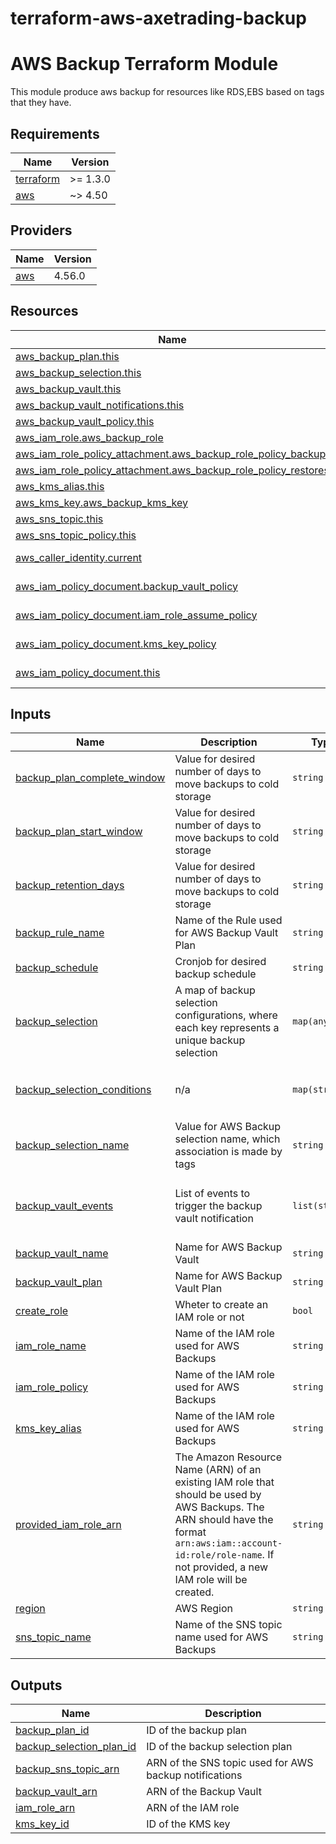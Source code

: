 # terraform-aws-axetrading-backup
<!-- BEGIN_TF_DOCS -->
# AWS Backup Terraform Module

This module produce aws backup for resources like RDS,EBS based on tags that they have.

## Requirements

| Name | Version |
|------|---------|
| <a name="requirement_terraform"></a> [terraform](#requirement\_terraform) | >= 1.3.0 |
| <a name="requirement_aws"></a> [aws](#requirement\_aws) | ~> 4.50 |

## Providers

| Name | Version |
|------|---------|
| <a name="provider_aws"></a> [aws](#provider\_aws) | 4.56.0 |

## Resources

| Name | Type |
|------|------|
| [aws_backup_plan.this](https://registry.terraform.io/providers/hashicorp/aws/latest/docs/resources/backup_plan) | resource |
| [aws_backup_selection.this](https://registry.terraform.io/providers/hashicorp/aws/latest/docs/resources/backup_selection) | resource |
| [aws_backup_vault.this](https://registry.terraform.io/providers/hashicorp/aws/latest/docs/resources/backup_vault) | resource |
| [aws_backup_vault_notifications.this](https://registry.terraform.io/providers/hashicorp/aws/latest/docs/resources/backup_vault_notifications) | resource |
| [aws_backup_vault_policy.this](https://registry.terraform.io/providers/hashicorp/aws/latest/docs/resources/backup_vault_policy) | resource |
| [aws_iam_role.aws_backup_role](https://registry.terraform.io/providers/hashicorp/aws/latest/docs/resources/iam_role) | resource |
| [aws_iam_role_policy_attachment.aws_backup_role_policy_backup](https://registry.terraform.io/providers/hashicorp/aws/latest/docs/resources/iam_role_policy_attachment) | resource |
| [aws_iam_role_policy_attachment.aws_backup_role_policy_restores](https://registry.terraform.io/providers/hashicorp/aws/latest/docs/resources/iam_role_policy_attachment) | resource |
| [aws_kms_alias.this](https://registry.terraform.io/providers/hashicorp/aws/latest/docs/resources/kms_alias) | resource |
| [aws_kms_key.aws_backup_kms_key](https://registry.terraform.io/providers/hashicorp/aws/latest/docs/resources/kms_key) | resource |
| [aws_sns_topic.this](https://registry.terraform.io/providers/hashicorp/aws/latest/docs/resources/sns_topic) | resource |
| [aws_sns_topic_policy.this](https://registry.terraform.io/providers/hashicorp/aws/latest/docs/resources/sns_topic_policy) | resource |
| [aws_caller_identity.current](https://registry.terraform.io/providers/hashicorp/aws/latest/docs/data-sources/caller_identity) | data source |
| [aws_iam_policy_document.backup_vault_policy](https://registry.terraform.io/providers/hashicorp/aws/latest/docs/data-sources/iam_policy_document) | data source |
| [aws_iam_policy_document.iam_role_assume_policy](https://registry.terraform.io/providers/hashicorp/aws/latest/docs/data-sources/iam_policy_document) | data source |
| [aws_iam_policy_document.kms_key_policy](https://registry.terraform.io/providers/hashicorp/aws/latest/docs/data-sources/iam_policy_document) | data source |
| [aws_iam_policy_document.this](https://registry.terraform.io/providers/hashicorp/aws/latest/docs/data-sources/iam_policy_document) | data source |

## Inputs

| Name | Description | Type | Default | Required |
|------|-------------|------|---------|:--------:|
| <a name="input_backup_plan_complete_window"></a> [backup\_plan\_complete\_window](#input\_backup\_plan\_complete\_window) | Value for desired number of days to move backups to cold storage | `string` | `120` | no |
| <a name="input_backup_plan_start_window"></a> [backup\_plan\_start\_window](#input\_backup\_plan\_start\_window) | Value for desired number of days to move backups to cold storage | `string` | `60` | no |
| <a name="input_backup_retention_days"></a> [backup\_retention\_days](#input\_backup\_retention\_days) | Value for desired number of days to move backups to cold storage | `string` | `30` | no |
| <a name="input_backup_rule_name"></a> [backup\_rule\_name](#input\_backup\_rule\_name) | Name of the Rule used for AWS Backup Vault Plan | `string` | `"daily-backup"` | no |
| <a name="input_backup_schedule"></a> [backup\_schedule](#input\_backup\_schedule) | Cronjob for desired backup schedule | `string` | `"cron(30 07 * * ? *)"` | no |
| <a name="input_backup_selection"></a> [backup\_selection](#input\_backup\_selection) | A map of backup selection configurations, where each key represents a unique backup selection | `map(any)` | n/a | yes |
| <a name="input_backup_selection_conditions"></a> [backup\_selection\_conditions](#input\_backup\_selection\_conditions) | n/a | `map(string)` | <pre>{<br>  "Backup": null,<br>  "Environment": null<br>}</pre> | no |
| <a name="input_backup_selection_name"></a> [backup\_selection\_name](#input\_backup\_selection\_name) | Value for AWS Backup selection name, which association is made by tags | `string` | `"backup-selection"` | no |
| <a name="input_backup_vault_events"></a> [backup\_vault\_events](#input\_backup\_vault\_events) | List of events to trigger the backup vault notification | `list(string)` | <pre>[<br>  "BACKUP_JOB_STARTED",<br>  "RESTORE_JOB_COMPLETED"<br>]</pre> | no |
| <a name="input_backup_vault_name"></a> [backup\_vault\_name](#input\_backup\_vault\_name) | Name for AWS Backup Vault | `string` | `null` | no |
| <a name="input_backup_vault_plan"></a> [backup\_vault\_plan](#input\_backup\_vault\_plan) | Name for AWS Backup Vault Plan | `string` | `null` | no |
| <a name="input_create_role"></a> [create\_role](#input\_create\_role) | Wheter to create an IAM role or not | `bool` | `true` | no |
| <a name="input_iam_role_name"></a> [iam\_role\_name](#input\_iam\_role\_name) | Name of the IAM role used for AWS Backups | `string` | `"aws-backup-role"` | no |
| <a name="input_iam_role_policy"></a> [iam\_role\_policy](#input\_iam\_role\_policy) | Name of the IAM role used for AWS Backups | `string` | `"aws-backup-policy"` | no |
| <a name="input_kms_key_alias"></a> [kms\_key\_alias](#input\_kms\_key\_alias) | Name of the IAM role used for AWS Backups | `string` | `"alias/aws-backup-key"` | no |
| <a name="input_provided_iam_role_arn"></a> [provided\_iam\_role\_arn](#input\_provided\_iam\_role\_arn) | The Amazon Resource Name (ARN) of an existing IAM role that should be used by AWS Backups. The ARN should have the format `arn:aws:iam::account-id:role/role-name`. If not provided, a new IAM role will be created. | `string` | `"arn:aws:iam::790762862953:role/aws-backup-role"` | no |
| <a name="input_region"></a> [region](#input\_region) | AWS Region | `string` | `"eu-west-2"` | no |
| <a name="input_sns_topic_name"></a> [sns\_topic\_name](#input\_sns\_topic\_name) | Name of the SNS topic name used for AWS Backups | `string` | `"backup-vault-events"` | no |

## Outputs

| Name | Description |
|------|-------------|
| <a name="output_backup_plan_id"></a> [backup\_plan\_id](#output\_backup\_plan\_id) | ID of the backup plan |
| <a name="output_backup_selection_plan_id"></a> [backup\_selection\_plan\_id](#output\_backup\_selection\_plan\_id) | ID of the backup selection plan |
| <a name="output_backup_sns_topic_arn"></a> [backup\_sns\_topic\_arn](#output\_backup\_sns\_topic\_arn) | ARN of the SNS topic used for AWS backup notifications |
| <a name="output_backup_vault_arn"></a> [backup\_vault\_arn](#output\_backup\_vault\_arn) | ARN of the Backup Vault |
| <a name="output_iam_role_arn"></a> [iam\_role\_arn](#output\_iam\_role\_arn) | ARN of the IAM role |
| <a name="output_kms_key_id"></a> [kms\_key\_id](#output\_kms\_key\_id) | ID of the KMS key |
<!-- END_TF_DOCS -->